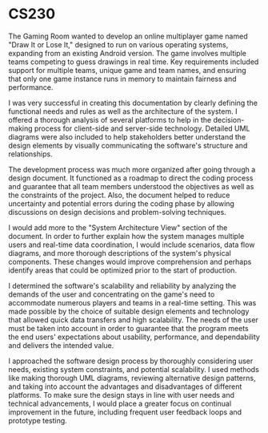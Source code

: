 # CS230

The Gaming Room wanted to develop an online multiplayer game named "Draw It or Lose It," designed to run on various operating systems, expanding from an existing Android version. The game involves multiple teams competing to guess drawings in real time. Key requirements included support for multiple teams, unique game and team names, and ensuring that only one game instance runs in memory to maintain fairness and performance.

I was very successful in creating this documentation by clearly defining the functional needs and rules as well as the architecture of the system. I offered a thorough analysis of several platforms to help in the decision-making process for client-side and server-side technology. Detailed UML diagrams were also included to help stakeholders better understand the design elements by visually communicating the software's structure and relationships.

The development process was much more organized after going through a design document. It functioned as a roadmap to direct the coding process and guarantee that all team members understood the objectives as well as the constraints of the project. Also, the document helped to reduce uncertainty and potential errors during the coding phase by allowing discussions on design decisions and problem-solving techniques.

I would add more to the "System Architecture View" section of the document. In order to further explain how the system manages multiple users and real-time data coordination, I would include scenarios, data flow diagrams, and more thorough descriptions of the system's physical components. These changes would improve comprehension and perhaps identify areas that could be optimized prior to the start of production.

I determined the software's scalability and reliability by analyzing the demands of the user and concentrating on the game's need to accommodate numerous players and teams in a real-time setting. This was made possible by the choice of suitable design elements and technology that allowed quick data transfers and high scalability. The needs of the user must be taken into account in order to guarantee that the program meets the end users' expectations about usability, performance, and dependability and delivers the intended value.

I approached the software design process by thoroughly considering user needs, existing system constraints, and potential scalability. I used methods like making thorough UML diagrams, reviewing alternative design patterns, and taking into account the advantages and disadvantages of different platforms. To make sure the design stays in line with user needs and technical advancements, I would place a greater focus on continual improvement in the future, including frequent user feedback loops and prototype testing.
